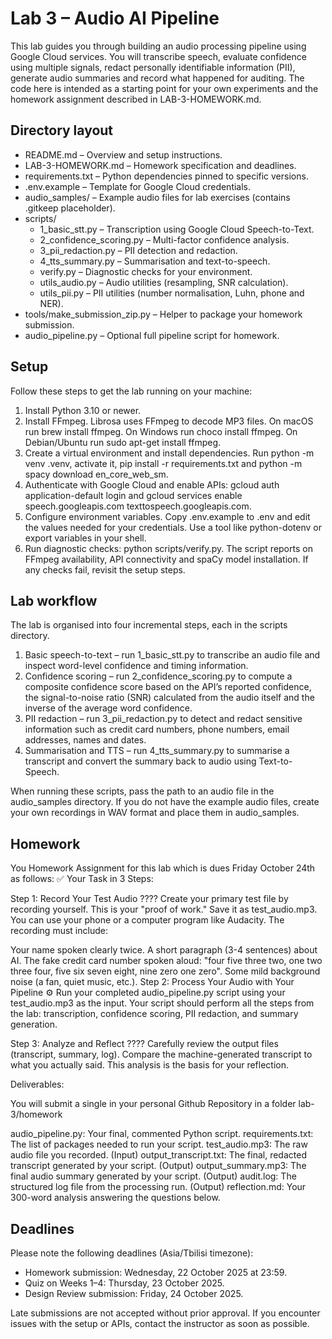 # Lab 3 – Audio AI Pipeline

This lab guides you through building an audio processing pipeline using Google Cloud services. You will transcribe speech, evaluate confidence using multiple signals, redact personally identifiable information (PII), generate audio summaries and record what happened for auditing. The code here is intended as a starting point for your own experiments and the homework assignment described in LAB-3-HOMEWORK.md.

## Directory layout

- README.md – Overview and setup instructions.
- LAB-3-HOMEWORK.md – Homework specification and deadlines.
- requirements.txt – Python dependencies pinned to specific versions.
- .env.example – Template for Google Cloud credentials.
- audio_samples/ – Example audio files for lab exercises (contains .gitkeep placeholder).
- scripts/
  - 1_basic_stt.py – Transcription using Google Cloud Speech-to-Text.
  - 2_confidence_scoring.py – Multi-factor confidence analysis.
  - 3_pii_redaction.py – PII detection and redaction.
  - 4_tts_summary.py – Summarisation and text-to-speech.
  - verify.py – Diagnostic checks for your environment.
  - utils_audio.py – Audio utilities (resampling, SNR calculation).
  - utils_pii.py – PII utilities (number normalisation, Luhn, phone and NER).
- tools/make_submission_zip.py – Helper to package your homework submission.
- audio_pipeline.py – Optional full pipeline script for homework.

## Setup

Follow these steps to get the lab running on your machine:

1. Install Python 3.10 or newer.
2. Install FFmpeg. Librosa uses FFmpeg to decode MP3 files. On macOS run brew install ffmpeg. On Windows run choco install ffmpeg. On Debian/Ubuntu run sudo apt-get install ffmpeg.
3. Create a virtual environment and install dependencies. Run python -m venv .venv, activate it, pip install -r requirements.txt and python -m spacy download en_core_web_sm.
4. Authenticate with Google Cloud and enable APIs: gcloud auth application-default login and gcloud services enable speech.googleapis.com texttospeech.googleapis.com.
5. Configure environment variables. Copy .env.example to .env and edit the values needed for your credentials. Use a tool like python-dotenv or export variables in your shell.
6. Run diagnostic checks: python scripts/verify.py. The script reports on FFmpeg availability, API connectivity and spaCy model installation. If any checks fail, revisit the setup steps.

## Lab workflow

The lab is organised into four incremental steps, each in the scripts directory.

1. Basic speech-to-text – run 1_basic_stt.py to transcribe an audio file and inspect word-level confidence and timing information.
2. Confidence scoring – run 2_confidence_scoring.py to compute a composite confidence score based on the API’s reported confidence, the signal-to-noise ratio (SNR) calculated from the audio itself and the inverse of the average word confidence.
3. PII redaction – run 3_pii_redaction.py to detect and redact sensitive information such as credit card numbers, phone numbers, email addresses, names and dates.
4. Summarisation and TTS – run 4_tts_summary.py to summarise a transcript and convert the summary back to audio using Text-to-Speech.

When running these scripts, pass the path to an audio file in the audio_samples directory. If you do not have the example audio files, create your own recordings in WAV format and place them in audio_samples.

## Homework

You Homework Assignment for this lab which is dues Friday October 24th as follows:
✅ Your Task in 3 Steps:

Step 1: Record Your Test Audio ???? Create your primary test file by recording yourself. This is your "proof of work." Save it as test_audio.mp3. You can use your phone or a computer program like Audacity. The recording must include:

Your name spoken clearly twice.
A short paragraph (3-4 sentences) about AI.
The fake credit card number spoken aloud: "four five three two, one two three four, five six seven eight, nine zero one zero".
Some mild background noise (a fan, quiet music, etc.).
Step 2: Process Your Audio with Your Pipeline ⚙️ Run your completed audio_pipeline.py script using your test_audio.mp3 as the input. Your script should perform all the steps from the lab: transcription, confidence scoring, PII redaction, and summary generation.

Step 3: Analyze and Reflect ???? Carefully review the output files (transcript, summary, log). Compare the machine-generated transcript to what you actually said. This analysis is the basis for your reflection.

Deliverables:

You will submit a single in your personal Github Repository in a folder lab-3/homework

audio_pipeline.py: Your final, commented Python script.
requirements.txt: The list of packages needed to run your script.
test_audio.mp3: The raw audio file you recorded. (Input)
output_transcript.txt: The final, redacted transcript generated by your script. (Output)
output_summary.mp3: The final audio summary generated by your script. (Output)
audit.log: The structured log file from the processing run. (Output)
reflection.md: Your 300-word analysis answering the questions below.



## Deadlines

Please note the following deadlines (Asia/Tbilisi timezone):

- Homework submission: Wednesday, 22 October 2025 at 23:59.
- Quiz on Weeks 1–4: Thursday, 23 October 2025.
- Design Review submission: Friday, 24 October 2025.

Late submissions are not accepted without prior approval. If you encounter issues with the setup or APIs, contact the instructor as soon as possible.
